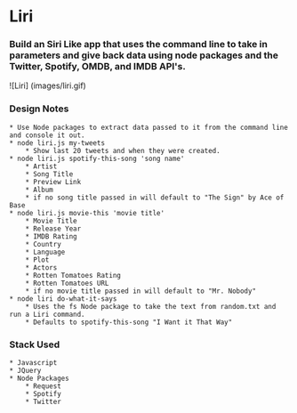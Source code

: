 # Liri

### Build an Siri Like app that uses the command line to take in parameters and give back data using node packages and the Twitter, Spotify, OMDB, and IMDB API's.

![Liri] (images/liri.gif)

### Design Notes
	* Use Node packages to extract data passed to it from the command line and console it out.
	* node liri.js my-tweets
		* Show last 20 tweets and when they were created.
	* node liri.js spotify-this-song 'song name'
		* Artist
		* Song Title
		* Preview Link
		* Album
		* if no song title passed in will default to "The Sign" by Ace of Base
	* node liri.js movie-this 'movie title'
		* Movie Title
		* Release Year
		* IMDB Rating
		* Country
		* Language
		* Plot
		* Actors
		* Rotten Tomatoes Rating
		* Rotten Tomatoes URL
		* if no movie title passed in will default to "Mr. Nobody"
	* node liri do-what-it-says
		* Uses the fs Node package to take the text from random.txt and run a Liri command.
		* Defaults to spotify-this-song "I Want it That Way" 

### Stack Used
	* Javascript
	* JQuery
	* Node Packages
		* Request
		* Spotify
		* Twitter